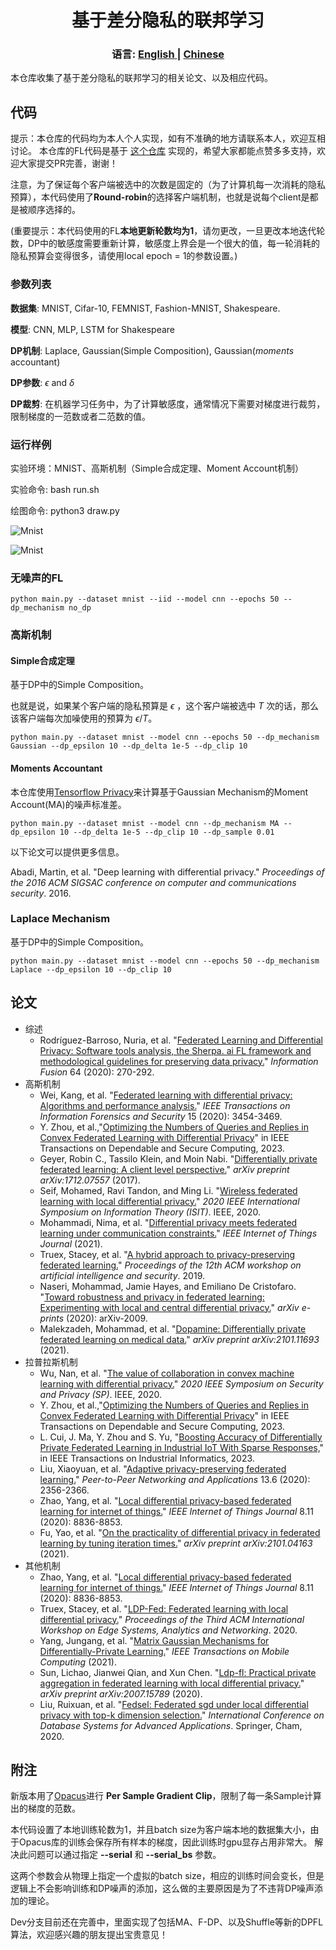 <h1 align="center">基于差分隐私的联邦学习</h1>
<div align="center"> 
<h3>
语言:
<a href="https://github.com/wenzhu23333/Differential-Privacy-Based-Federated-Learning/blob/master/README.md">
      English
</a>
<span> | </span>
<a href="https://github.com/wenzhu23333/Differential-Privacy-Based-Federated-Learning/blob/master/README_CN.md">
      Chinese
</a>
</h3>
</div>

本仓库收集了基于差分隐私的联邦学习的相关论文、以及相应代码。

## 代码

提示：本仓库的代码均为本人个人实现，如有不准确的地方请联系本人，欢迎互相讨论。 本仓库的FL代码是基于 [这个仓库](https://github.com/wenzhu23333/Federated-Learning) 实现的，希望大家都能点赞多多支持，欢迎大家提交PR完善，谢谢！

注意，为了保证每个客户端被选中的次数是固定的（为了计算机每一次消耗的隐私预算），本代码使用了**Round-robin**的选择客户端机制，也就是说每个client是都是被顺序选择的。 

(重要提示：本代码使用的FL**本地更新轮数均为1**，请勿更改，一旦更改本地迭代轮数，DP中的敏感度需要重新计算，敏感度上界会是一个很大的值，每一轮消耗的隐私预算会变得很多，请使用local epoch = 1的参数设置。)

### 参数列表

**数据集**: MNIST, Cifar-10, FEMNIST, Fashion-MNIST, Shakespeare.

**模型**: CNN, MLP, LSTM for Shakespeare

**DP机制**: Laplace, Gaussian(Simple Composition), Gaussian(*moments* accountant)

**DP参数**: $\epsilon$ and $\delta$

**DP裁剪**: 在机器学习任务中，为了计算敏感度，通常情况下需要对梯度进行裁剪，限制梯度的一范数或者二范数的值。

### 运行样例

实验环境：MNIST、高斯机制（Simple合成定理、Moment Account机制）

实验命令: bash run.sh

绘图命令: python3 draw.py

![Mnist](mnist_gaussian.png)

![Mnist](mnist_gaussian_MA.png)

### 无噪声的FL

```shell
python main.py --dataset mnist --iid --model cnn --epochs 50 --dp_mechanism no_dp
```
### 高斯机制

#### Simple合成定理

基于DP中的Simple Composition。

也就是说，如果某个客户端的隐私预算是 $\epsilon$ ，这个客户端被选中 $T$ 次的话，那么该客户端每次加噪使用的预算为 $\epsilon / T$。

```shell
python main.py --dataset mnist --model cnn --epochs 50 --dp_mechanism Gaussian --dp_epsilon 10 --dp_delta 1e-5 --dp_clip 10
```

#### Moments Accountant

本仓库使用[Tensorflow Privacy](https://github.com/tensorflow/privacy)来计算基于Gaussian Mechanism的Moment Account(MA)的噪声标准差。

```shell
python main.py --dataset mnist --model cnn --dp_mechanism MA --dp_epsilon 10 --dp_delta 1e-5 --dp_clip 10 --dp_sample 0.01
```
以下论文可以提供更多信息。

Abadi, Martin, et al. "Deep learning with differential privacy." *Proceedings of the 2016 ACM SIGSAC conference on computer and communications security*. 2016.

### Laplace Mechanism

基于DP中的Simple Composition。

```shell
python main.py --dataset mnist --model cnn --epochs 50 --dp_mechanism Laplace --dp_epsilon 10 --dp_clip 10
```

## 论文

- 综述
  - Rodríguez-Barroso, Nuria, et al. "[Federated Learning and Differential Privacy: Software tools analysis, the Sherpa. ai FL framework and methodological guidelines for preserving data privacy.](https://www.sciencedirect.com/science/article/pii/S1566253520303213)" *Information Fusion* 64 (2020): 270-292.
- 高斯机制
  - Wei, Kang, et al. "[Federated learning with differential privacy: Algorithms and performance analysis.](https://ieeexplore.ieee.org/document/9069945)" *IEEE Transactions on Information Forensics and Security* 15 (2020): 3454-3469.
  - Y. Zhou, et al.,"[Optimizing the Numbers of Queries and Replies in Convex Federated Learning with Differential Privacy](https://ieeexplore.ieee.org/document/10008087/)" in IEEE Transactions on Dependable and Secure Computing, 2023.
  - Geyer, Robin C., Tassilo Klein, and Moin Nabi. "[Differentially private federated learning: A client level perspective.](https://arxiv.org/abs/1712.07557)" *arXiv preprint arXiv:1712.07557* (2017).
  - Seif, Mohamed, Ravi Tandon, and Ming Li. "[Wireless federated learning with local differential privacy.](https://arxiv.org/abs/2002.05151)" *2020 IEEE International Symposium on Information Theory (ISIT)*. IEEE, 2020.
  - Mohammadi, Nima, et al. "[Differential privacy meets federated learning under communication constraints.](https://ieeexplore.ieee.org/document/9511628)" *IEEE Internet of Things Journal* (2021).
  - Truex, Stacey, et al. "[A hybrid approach to privacy-preserving federated learning.](https://dl.acm.org/doi/10.1145/3338501.3357370)" *Proceedings of the 12th ACM workshop on artificial intelligence and security*. 2019.
  - Naseri, Mohammad, Jamie Hayes, and Emiliano De Cristofaro. "[Toward robustness and privacy in federated learning: Experimenting with local and central differential privacy.](https://arxiv.org/abs/2009.03561)" *arXiv e-prints* (2020): arXiv-2009.
  - Malekzadeh, Mohammad, et al. "[Dopamine: Differentially private federated learning on medical data.](https://arxiv.org/abs/2101.11693)" *arXiv preprint arXiv:2101.11693* (2021).
- 拉普拉斯机制
  - Wu, Nan, et al. "[The value of collaboration in convex machine learning with differential privacy.](https://www.computer.org/csdl/proceedings-article/sp/2020/349700a485/1j2LfLp7Sik)" *2020 IEEE Symposium on Security and Privacy (SP)*. IEEE, 2020.
  - Y. Zhou, et al.,"[Optimizing the Numbers of Queries and Replies in Convex Federated Learning with Differential Privacy](https://ieeexplore.ieee.org/document/10008087/)" in IEEE Transactions on Dependable and Secure Computing, 2023.
  - L. Cui, J. Ma, Y. Zhou and S. Yu, "[Boosting Accuracy of Differentially Private Federated Learning in Industrial IoT With Sparse Responses,](https://ieeexplore.ieee.org/document/9743613/)" in IEEE Transactions on Industrial Informatics, 2023. 
  - Liu, Xiaoyuan, et al. "[Adaptive privacy-preserving federated learning.](https://link.springer.com/article/10.1007/s12083-019-00869-2)" *Peer-to-Peer Networking and Applications* 13.6 (2020): 2356-2366.
  - Zhao, Yang, et al. "[Local differential privacy-based federated learning for internet of things.](https://ieeexplore.ieee.org/document/9253545/)" *IEEE Internet of Things Journal* 8.11 (2020): 8836-8853.
  - Fu, Yao, et al. "[On the practicality of differential privacy in federated learning by tuning iteration times.](https://arxiv.org/abs/2101.04163)" *arXiv preprint arXiv:2101.04163* (2021).
- 其他机制
  - Zhao, Yang, et al. "[Local differential privacy-based federated learning for internet of things.](https://ieeexplore.ieee.org/document/9253545/)" *IEEE Internet of Things Journal* 8.11 (2020): 8836-8853.
  - Truex, Stacey, et al. "[LDP-Fed: Federated learning with local differential privacy.](https://dl.acm.org/doi/abs/10.1145/3378679.3394533)" *Proceedings of the Third ACM International Workshop on Edge Systems, Analytics and Networking*. 2020.
  - Yang, Jungang, et al. "[Matrix Gaussian Mechanisms for Differentially-Private Learning.](https://ieeexplore.ieee.org/document/9475590)" *IEEE Transactions on Mobile Computing* (2021).
  - Sun, Lichao, Jianwei Qian, and Xun Chen. "[Ldp-fl: Practical private aggregation in federated learning with local differential privacy.](https://www.ijcai.org/proceedings/2021/217)" *arXiv preprint arXiv:2007.15789* (2020).
  - Liu, Ruixuan, et al. "[Fedsel: Federated sgd under local differential privacy with top-k dimension selection.](https://link.springer.com/chapter/10.1007/978-3-030-59410-7_33)" *International Conference on Database Systems for Advanced Applications*. Springer, Cham, 2020.  

## 附注

新版本用了[Opacus](https://opacus.ai/)进行 **Per Sample Gradient Clip**，限制了每一条Sample计算出的梯度的范数。

本代码设置了本地训练轮数为1，并且batch size为客户端本地的数据集大小，由于Opacus库的训练会保存所有样本的梯度，因此训练时gpu显存占用非常大。
解决此问题可以通过指定 **--serial** 和 **--serial_bs** 参数。

这两个参数会从物理上指定一个虚拟的batch size，相应的训练时间会变长，但是逻辑上不会影响训练和DP噪声的添加，这么做的主要原因是为了不违背DP噪声添加的理论。

Dev分支目前还在完善中，里面实现了包括MA、F-DP、以及Shuffle等新的DPFL算法，欢迎感兴趣的朋友提出宝贵意见！
